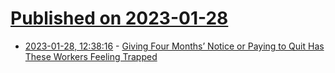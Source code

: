# [Published on 2023-01-28](index.md)

* [2023-01-28, 12:38:16](https://news.ycombinator.com/item?id=34557089) - [Giving Four Months’ Notice or Paying to Quit Has These Workers Feeling Trapped](https://www.bloomberg.com/news/articles/2023-01-26/concentra-health-employees-feel-trapped-at-work)
